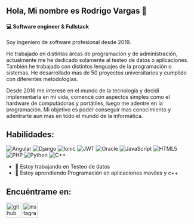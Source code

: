 ## Hola, Mi nombre es Rodrigo Vargas 👋
#### 💻 Software engineer & Fullstack
Soy ingeniero de software profesional desde 2019.

He trabajado en distintas áreas de programación y de administración, actualmente me he dedicado solamente al testeo de datos o aplicaciones. También he trabajado con distintos lenguajes de la programación o sistemas. He desarrollado mas de 50 proyectos universitarios y cumplido con diferentes metodologías.

Desde 2016 me interese en el mundo de la tecnología y decidí implementarla en mi vida, comencé con aspectos simples como el hardware de computadoras y portátiles, luego me adentre en la programación. Mi objetivo es poder conseguir mas conocimiento y adentrarte aun mas en todo el mundo de la informática. 

## Habilidades:
![Angular](https://img.shields.io/badge/angular-%23DD0031.svg?style=for-the-badge&logo=angular&logoColor=white) ![Django](https://img.shields.io/badge/django-%23092E20.svg?style=for-the-badge&logo=django&logoColor=white) ![Ionic](https://img.shields.io/badge/Ionic-%233880FF.svg?style=for-the-badge&logo=Ionic&logoColor=white) ![JWT](https://img.shields.io/badge/JWT-black?style=for-the-badge&logo=JSON%20web%20tokens) ![Oracle](https://img.shields.io/badge/Oracle-F80000?style=for-the-badge&logo=oracle&logoColor=white) ![JavaScript](https://img.shields.io/badge/javascript-%23323330.svg?style=for-the-badge&logo=javascript&logoColor=%23F7DF1E) ![HTML5](https://img.shields.io/badge/html5-%23E34F26.svg?style=for-the-badge&logo=html5&logoColor=white) ![PHP](https://img.shields.io/badge/php-%23777BB4.svg?style=for-the-badge&logo=php&logoColor=white) ![Python](https://img.shields.io/badge/python-3670A0?style=for-the-badge&logo=python&logoColor=ffdd54) ![C++](https://img.shields.io/badge/c++-%2300599C.svg?style=for-the-badge&logo=c%2B%2B&logoColor=white)

- 🔭 Estoy trabajando en Testeo de datos 
- 🌱 Estoy aprendiendo Programación en aplicaciones moviles y c++ 

## Encuéntrame en:
[<img src='https://cdn.jsdelivr.net/npm/simple-icons@3.0.1/icons/github.svg' alt='github' height='40'>](https://github.com/RodriParen) [<img src='https://cdn.jsdelivr.net/npm/simple-icons@3.0.1/icons/instagram.svg' alt='instagram' height='40'>](https://www.instagram.com/churro_vk/)  




